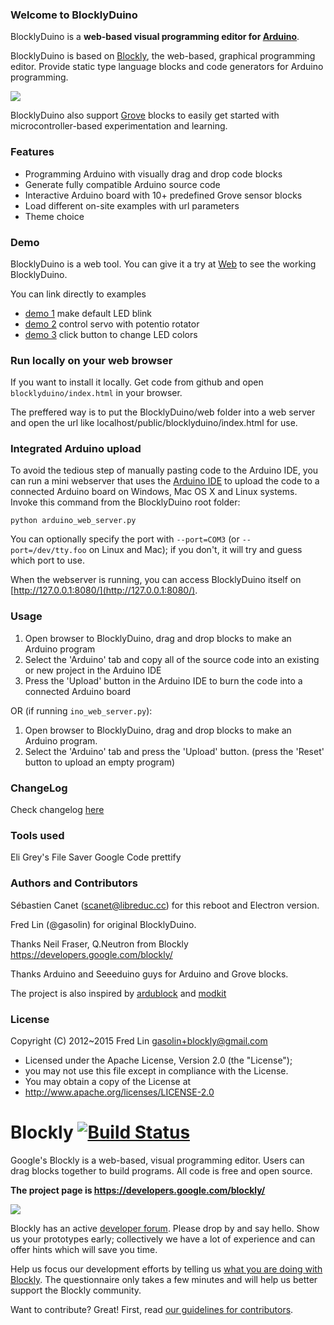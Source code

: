### Welcome to BlocklyDuino

BlocklyDuino is a **web-based visual programming editor for [Arduino](http://www.arduino.cc/)**.

BlocklyDuino is based on [Blockly](https://developers.google.com/blockly/), the web-based, graphical programming editor. Provide static type language blocks and code generators for Arduino programming.

![](https://raw.githubusercontent.com/BlocklyDuino/BlocklyDuinoReboot/master/blockly_logos/logo_built_on.png)

BlocklyDuino also support [Grove](http://www.seeedstudio.com/wiki/GROVE_System) blocks to easily get started with microcontroller-based experimentation and learning.

### Features

* Programming Arduino with visually drag and drop code blocks
* Generate fully compatible Arduino source code
* Interactive Arduino board with 10+ predefined Grove sensor blocks
* Load different on-site examples with url parameters
* Theme choice

### Demo

BlocklyDuino is a web tool. You can give it a try at
[Web](https://blocklyduino.github.io/BlocklyDuinoReboot/public/) to see the working BlocklyDuino.

You can link directly to examples
* [demo 1](https://blocklyduino.github.io/BlocklyDuinoReboot/public/blocklyduino/index.html?url=examples/blink.xml) make default LED blink
* [demo 2](https://blocklyduino.github.io/BlocklyDuinoReboot/public/blocklyduino/index.html?url=examples/servo_potentio.xml) control servo with potentio rotator
* [demo 3](https://blocklyduino.github.io/BlocklyDuinoReboot/public/blocklyduino/index.html?url=examples/click_color.xml) click button to change LED colors

### Run locally on your web browser

If you want to install it locally. Get code from github and open `blocklyduino/index.html` in your browser.

The preffered way is to put the BlocklyDuino/web folder into a web server and open the url like localhost/public/blocklyduino/index.html for use.

### Integrated Arduino upload

To avoid the tedious step of manually pasting code to the Arduino IDE, you can run a mini webserver that uses
the [Arduino IDE](https://www.arduino.cc/en/Main/Software) to upload the code to a connected Arduino board on Windows, Mac OS X and Linux systems.
Invoke this command from the BlocklyDuino root folder:

```
python arduino_web_server.py
```

You can optionally specify the port with `--port=COM3` (or `--port=/dev/tty.foo` on Linux and Mac); if you don't, it will try and guess which port to use.

When the webserver is running, you can access BlocklyDuino itself on [http://127.0.0.1:8080/](http://127.0.0.1:8080/).

### Usage

1. Open browser to BlocklyDuino, drag and drop blocks to make an Arduino program
2. Select the 'Arduino' tab and copy all of the source code into an existing or new project in the Arduino IDE
3. Press the 'Upload' button in the Arduino IDE to burn the code into a connected Arduino board

OR (if running `ino_web_server.py`):

1. Open browser to BlocklyDuino, drag and drop blocks to make an Arduino program.
2. Select the 'Arduino' tab and press the 'Upload' button. (press the 'Reset' button to upload an empty program)

### ChangeLog

Check changelog [here](https://github.com/BlocklyDuino/BlocklyDuino/blob/master/CHANGELOG.txt)

### Tools used

Eli Grey's File Saver [](https://github.com/eligrey/FileSaver.js/)
Google Code prettify [](https://github.com/google/code-prettify)


### Authors and Contributors

Sébastien Canet ([scanet@libreduc.cc](scanet@libreduc.cc)) for this reboot and Electron version.

Fred Lin (@gasolin) for original BlocklyDuino.

Thanks Neil Fraser, Q.Neutron from Blockly https://developers.google.com/blockly/

Thanks Arduino and Seeeduino guys for Arduino and Grove blocks.

The project is also inspired by [ardublock](https://github.com/taweili/ardublock) and [modkit](http://www.modk.it/)

### License

Copyright (C) 2012~2015 Fred Lin gasolin+blockly@gmail.com

 * Licensed under the Apache License, Version 2.0 (the "License");
 * you may not use this file except in compliance with the License.
 * You may obtain a copy of the License at
 *   http://www.apache.org/licenses/LICENSE-2.0


# Blockly [![Build Status]( https://travis-ci.org/google/blockly.svg?branch=master)](https://travis-ci.org/google/blockly)


Google's Blockly is a web-based, visual programming editor.  Users can drag
blocks together to build programs.  All code is free and open source.

**The project page is https://developers.google.com/blockly/**

![](https://developers.google.com/blockly/images/sample.png)

Blockly has an active [developer forum](https://groups.google.com/forum/#!forum/blockly). Please drop by and say hello. Show us your prototypes early; collectively we have a lot of experience and can offer hints which will save you time.

Help us focus our development efforts by telling us [what you are doing with
Blockly](https://developers.google.com/blockly/registration). The questionnaire only takes
a few minutes and will help us better support the Blockly community.

Want to contribute? Great! First, read [our guidelines for contributors](https://developers.google.com/blockly/guides/modify/contributing).
